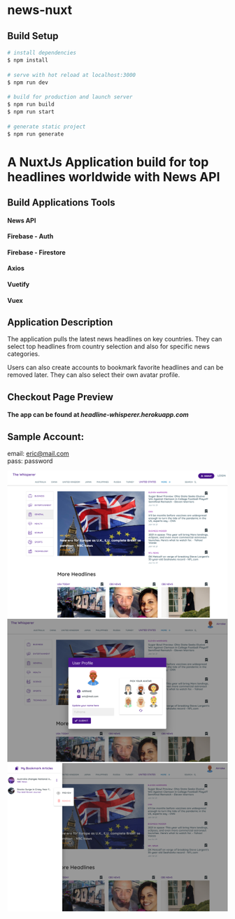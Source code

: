 # news-nuxt

## Build Setup

```bash
# install dependencies
$ npm install

# serve with hot reload at localhost:3000
$ npm run dev

# build for production and launch server
$ npm run build
$ npm run start

# generate static project
$ npm run generate
```

# A NuxtJs Application build for top headlines worldwide with News API


## Build Applications Tools
  #### News API
  #### Firebase - Auth
  #### Firebase - Firestore
  #### Axios
  #### Vuetify
  #### Vuex


## Application Description

The application pulls the latest news headlines on key countries. They can select top headlines from country selection and also for specific news categories.

Users can also create accounts to bookmark favorite headlines and can be removed later. They can also select their own avatar profile.

## Checkout Page Preview 

#### The app can be found at <i>headline-whisperer.herokuapp.com</i>

## Sample Account:
  email: eric@mail.com
  <br/>
  pass: password


  <img src="static/nn-1.PNG" />
  <img src="static/nn-2.PNG" />
  <img src="static/nn-3.PNG" />
